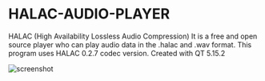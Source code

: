 # HALAC-AUDIO-PLAYER
HALAC (High Availability Lossless Audio Compression)
It is a free and open source player who can play audio data in the .halac and .wav format. This program uses HALAC 0.2.7 codec version.
Created with QT 5.15.2

![screenshot](https://github.com/Hakan-Abbas/HALAC-AUDIO-PLAYER/assets/158841237/ff5da819-97d8-426f-ab2e-2299e3071640)
